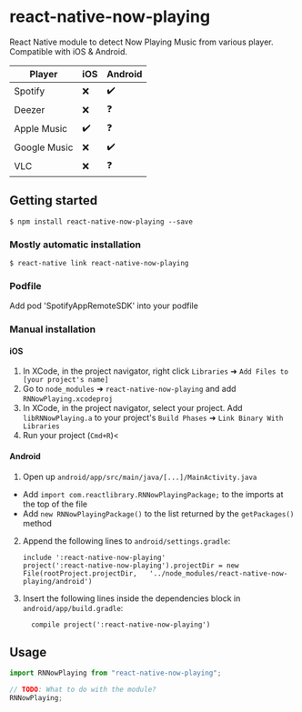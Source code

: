 # react-native-now-playing
React Native module to detect Now Playing Music from various player. Compatible with iOS & Android.


| Player | iOS | Android |
| --- | --- | --- |
| Spotify | :x: | :heavy_check_mark: |
| Deezer | :x: | :question: |
| Apple Music | :heavy_check_mark: | :question: |
| Google Music |  :x: | :heavy_check_mark: |
| VLC | :x: | :question: |

## Getting started

`$ npm install react-native-now-playing --save`

### Mostly automatic installation

`$ react-native link react-native-now-playing`

### Podfile

Add pod 'SpotifyAppRemoteSDK' into your podfile

### Manual installation

#### iOS

1. In XCode, in the project navigator, right click `Libraries` ➜ `Add Files to [your project's name]`
2. Go to `node_modules` ➜ `react-native-now-playing` and add `RNNowPlaying.xcodeproj`
3. In XCode, in the project navigator, select your project. Add `libRNNowPlaying.a` to your project's `Build Phases` ➜ `Link Binary With Libraries`
4. Run your project (`Cmd+R`)<

#### Android

1. Open up `android/app/src/main/java/[...]/MainActivity.java`

* Add `import com.reactlibrary.RNNowPlayingPackage;` to the imports at the top of the file
* Add `new RNNowPlayingPackage()` to the list returned by the `getPackages()` method

2. Append the following lines to `android/settings.gradle`:
   ```
   include ':react-native-now-playing'
   project(':react-native-now-playing').projectDir = new File(rootProject.projectDir, 	'../node_modules/react-native-now-playing/android')
   ```
3. Insert the following lines inside the dependencies block in `android/app/build.gradle`:
   ```
     compile project(':react-native-now-playing')
   ```

## Usage

```javascript
import RNNowPlaying from "react-native-now-playing";

// TODO: What to do with the module?
RNNowPlaying;
```
